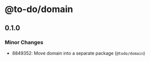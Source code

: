# @to-do/domain

## 0.1.0

### Minor Changes

- 8849352: Move domain into a separate package (`@todo/domain`)
